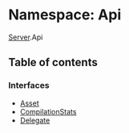 # Namespace: Api

[Server](./Server.md).Api

## Table of contents

### Interfaces

- [Asset](../interfaces/Server.Api.Asset.md)
- [CompilationStats](../interfaces/Server.Api.CompilationStats.md)
- [Delegate](../interfaces/Server.Api.Delegate.md)
